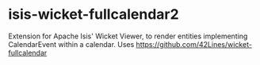 isis-wicket-fullcalendar2
=========================

Extension for Apache Isis' Wicket Viewer, to render entities implementing CalendarEvent within a calendar. Uses https://github.com/42Lines/wicket-fullcalendar 
